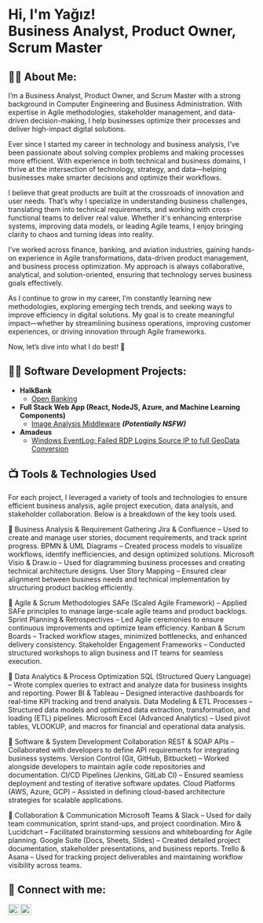 <h1>Hi, I'm Yağız! <br/>Business Analyst</a>, <a ">Product Owner</a>, <a >Scrum Master</a></h1>
<h2>👨‍💻 About Me:</h2>
I’m a Business Analyst, Product Owner, and Scrum Master with a strong background in Computer Engineering and Business Administration. With expertise in Agile methodologies, stakeholder management, and data-driven decision-making, I help businesses optimize their processes and deliver high-impact digital solutions.

Ever since I started my career in technology and business analysis, I’ve been passionate about solving complex problems and making processes more efficient. With experience in both technical and business domains, I thrive at the intersection of technology, strategy, and data—helping businesses make smarter decisions and optimize their workflows.

I believe that great products are built at the crossroads of innovation and user needs. That’s why I specialize in understanding business challenges, translating them into technical requirements, and working with cross-functional teams to deliver real value. Whether it's enhancing enterprise systems, improving data models, or leading Agile teams, I enjoy bringing clarity to chaos and turning ideas into reality.

I’ve worked across finance, banking, and aviation industries, gaining hands-on experience in Agile transformations, data-driven product management, and business process optimization. My approach is always collaborative, analytical, and solution-oriented, ensuring that technology serves business goals effectively.

As I continue to grow in my career, I’m constantly learning new methodologies, exploring emerging tech trends, and seeking ways to improve efficiency in digital solutions. My goal is to create meaningful impact—whether by streamlining business operations, improving customer experiences, or driving innovation through Agile frameworks.

Now, let’s dive into what I do best! 🚀
<h2>👨‍💻 Software Development Projects:</h2>

- <b>HalkBank </b>
  - [Open Banking](https://github.com/yagizgezmen/OpenBanking)
- <b>Full Stack Web App (React, NodeJS, Azure, and Machine Learning Components)</b>
  - [Image Analysis Middleware](https://github.com/joshmadakor1/4chan-Image-Analysis-Middleware-C964) <b><i>(Potentially NSFW)</b></i>
- <b>Amadeus</b>
  - [Windows EventLog: Failed RDP Logins Source IP to full GeoData Conversion](https://github.com/joshmadakor1/Sentinel-Lab)
<h2>📺 Tools & Technologies Used</h2>
For each project, I leveraged a variety of tools and technologies to ensure efficient business analysis, agile project execution, data analysis, and stakeholder collaboration. Below is a breakdown of the key tools used.



📌 Business Analysis & Requirement Gathering
Jira & Confluence – Used to create and manage user stories, document requirements, and track sprint progress.
BPMN & UML Diagrams – Created process models to visualize workflows, identify inefficiencies, and design optimized solutions.
Microsoft Visio & Draw.io – Used for diagramming business processes and creating technical architecture designs.
User Story Mapping – Ensured clear alignment between business needs and technical implementation by structuring product backlog efficiently.

📌 Agile & Scrum Methodologies
SAFe (Scaled Agile Framework) – Applied SAFe principles to manage large-scale agile teams and product backlogs.
Sprint Planning & Retrospectives – Led Agile ceremonies to ensure continuous improvements and optimize team efficiency.
Kanban & Scrum Boards – Tracked workflow stages, minimized bottlenecks, and enhanced delivery consistency.
Stakeholder Engagement Frameworks – Conducted structured workshops to align business and IT teams for seamless execution.

📌 Data Analytics & Process Optimization
SQL (Structured Query Language) – Wrote complex queries to extract and analyze data for business insights and reporting.
Power BI & Tableau – Designed interactive dashboards for real-time KPI tracking and trend analysis.
Data Modeling & ETL Processes – Structured data models and optimized data extraction, transformation, and loading (ETL) pipelines.
Microsoft Excel (Advanced Analytics) – Used pivot tables, VLOOKUP, and macros for financial and operational data analysis.

📌 Software & System Development Collaboration
REST & SOAP APIs – Collaborated with developers to define API requirements for integrating business systems.
Version Control (Git, GitHub, Bitbucket) – Worked alongside developers to maintain agile code repositories and documentation.
CI/CD Pipelines (Jenkins, GitLab CI) – Ensured seamless deployment and testing of iterative software updates.
Cloud Platforms (AWS, Azure, GCP) – Assisted in defining cloud-based architecture strategies for scalable applications.

📌 Collaboration & Communication
Microsoft Teams & Slack – Used for daily team communication, sprint stand-ups, and project coordination.
Miro & Lucidchart – Facilitated brainstorming sessions and whiteboarding for Agile planning.
Google Suite (Docs, Sheets, Slides) – Created detailed project documentation, stakeholder presentations, and business reports.
Trello & Asana – Used for tracking project deliverables and maintaining workflow visibility across teams.


<h2> 🤳 Connect with me:</h2>

[<img align="left" alt="JoshMadakor | LinkedIn" width="22px" src="https://cdn.jsdelivr.net/npm/simple-icons@v3/icons/linkedin.svg" />][linkedin]
[<img align="left" alt="JoshMadakor | Instagram" width="22px" src="https://cdn.jsdelivr.net/npm/simple-icons@v3/icons/instagram.svg" />][instagram]



[instagram]: https://www.instagram.com/joshmadakor/
[linkedin]: https://www.linkedin.com/in/yagiz-gezmen/

<!--
**joshmadakor1/joshmadakor1** is a ✨ _special_ ✨ repository because its `README.md` (this file) appears on your GitHub profile.

Here are some ideas to get you started:

- 🔭 I’m currently working on ...
- 🌱 I’m currently learning ...
- 👯 I’m looking to collaborate on ...
- 🤔 I’m looking for help with ...
- 💬 Ask me about ...
- 📫 How to reach me: ...
- 😄 Pronouns: ...
- ⚡ Fun fact: ...
-->
